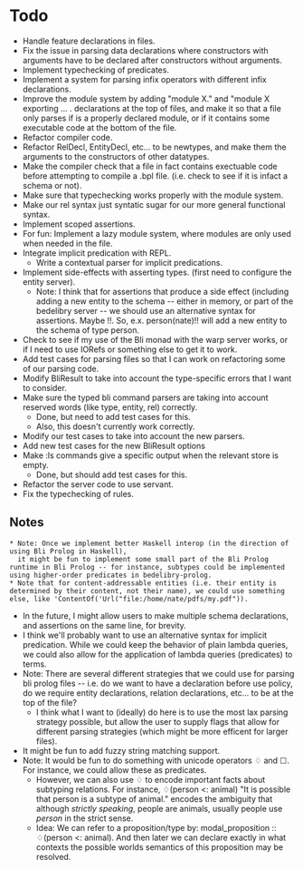 
Todo
====
  * Handle feature declarations in files.
  * Fix the issue in parsing data declarations where constructors with
    arguments have to be declared after constructors without arguments.
  * Implement typechecking of predicates.
  * Implement a system for parsing infix operators with different infix declarations.
  * Improve the module system by adding "module X." and "module X exporting ... . declarations at the top of files, and make it so that a file only parses if is a properly declared module, or if it contains some executable code at the bottom of the file.
  * Refactor compiler code.
  * Refactor RelDecl, EntityDecl, etc... to be newtypes, and
        make them the arguments to the constructors of other datatypes.
  * Make the compiler check that a file in fact contains
    exectuable code before attempting to compile a .bpl file. (i.e. check to
    see if it is infact a schema or not).
  * Make sure that typechecking works properly with the module system.
  * Make our rel syntax just syntatic sugar for our more general functional syntax.
  * Implement scoped assertions.
  * For fun: Implement a lazy module system, where modules are only used
    when needed in the file. 
  * Integrate implicit predication with REPL.
      * Write a contextual parser for implicit predications.
  * Implement side-effects with asserting types. (first need to configure the entity server).
     * Note: I think that for assertions that produce a side effect (including adding a new entity
             to the schema -- either in memory, or part of the bedelibry server -- we should use
             an alternative syntax for assertions. Maybe !!. So, e.x. person(nate)!! will add a new
             entity to the schema of type person.
  * Check to see if my use of the Bli monad with the warp server works,
    or if I need to use IORefs or something else to get it to work.
  * Add test cases for parsing files so that I can work on refactoring some of our parsing code.
  * Modify BliResult to take into account the type-specific errors that I want to consider.
  * Make sure the typed bli command parsers are taking into account reserved words (like type, entity, rel) correctly.
      * Done, but need to add test cases for this.
      * Also, this doesn't currently work correctly.
  * Modify our test cases to take into account the new parsers.
  * Add new test cases for the new BliResult options
  * Make :ls commands give a specific output when the relevant store is empty.
     * Done, but should add test cases for this.
  * Refactor the server code to use servant.
  * Fix the typechecking of rules.
    
Notes
-----
    * Note: Once we implement better Haskell interop (in the direction of using Bli Prolog in Haskell),
      it might be fun to implement some small part of the Bli Prolog runtime in Bli Prolog -- for instance, subtypes could be implemented using higher-order predicates in bedelibry-prolog.
    * Note that for content-addressable entities (i.e. their entity is determined by their content, not their name), we could use something else, like 'ContentOf('Url("file:/home/nate/pdfs/my.pdf")).
  * In the future, I might allow users to make multiple schema declarations, and assertions on the same line, for brevity.
  * I think we'll probably want to use an alternative syntax for implicit predication.
    While we could keep the behavior of plain lambda queries, we could also 
    allow for the application of lambda queries (predicates) to terms.
  * Note: There are several different strategies that we could use for parsing
    bli prolog files -- i.e. do we want to have a declaration before use
    policy, do we require entity declarations, relation declarations, etc... to be at the
    top of the file? 
      * I think what I want to (ideally) do here is to use the most
        lax parsing strategy possible, but allow the user to supply flags
        that allow for different parsing strategies (which might be more efficent
        for larger files).
  * It might be fun to add fuzzy string matching support.
  * Note: It would be fun to do something with unicode operators ♢ and ☐. For instance, we could
    allow these as predicates.
       * However, we can also use ♢ to encode important facts about subtyping relations.
         For instance, ♢(person <: animal) "It is possible that person is a subtype of animal."
         encodes the ambiguity that although *strictly speaking*, people are animals,
         usually people use *person* in the strict sense.
       * Idea: We can refer to a proposition/type by:
           modal_proposition :: ♢(person <: animal).
         And then later we can declare exactly in what contexts 
         the possible worlds semantics of this proposition may be resolved.